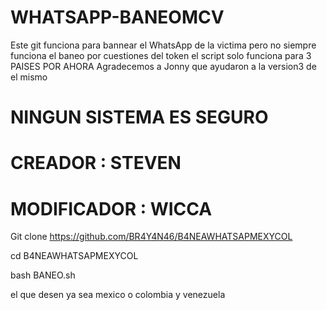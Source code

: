 # WHATSAPP-BANEOMCV
Este git funciona para bannear el WhatsApp de la victima 
pero no siempre funciona el baneo por cuestiones del token 
el script solo funciona para 3 PAISES POR AHORA 
Agradecemos a Jonny que ayudaron a la version3 de el mismo
# NINGUN SISTEMA ES SEGURO
# CREADOR : STEVEN
# MODIFICADOR : WICCA


Git clone https://github.com/BR4Y4N46/B4NEAWHATSAPMEXYCOL

cd B4NEAWHATSAPMEXYCOL

bash BANEO.sh

el que desen ya sea mexico o colombia y venezuela



